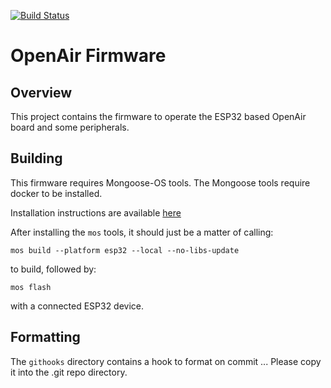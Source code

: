 [![Build
Status](https://travis-ci.com/OpenAirCgn/openair-firmware-mg.svg?branch=master)](https://travis-ci.com/OpenAirCgn/openair-firmware-mg)
# OpenAir Firmware

## Overview

This project contains the firmware to operate the ESP32 based OpenAir
board and some peripherals.

## Building

This firmware requires Mongoose-OS tools. The Mongoose tools require
docker to be installed.

Installation instructions are available [ here ](
https://mongoose-os.com/docs/mongoose-os/quickstart/setup.md#1-download-and-install-mos-tool
)

After installing the `mos` tools, it should just be a matter of calling:

```` mos build --platform esp32 --local --no-libs-update ````

to build, followed by:

```` mos flash ````

with a connected ESP32 device.


## Formatting

The `githooks` directory contains a hook to format on commit ... Please
copy it into the .git repo directory.
